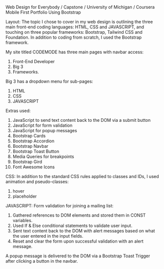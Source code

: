 Web Design for Everybody / Capstone / University of Michigan / Coursera
Mobile First Portfolio Using Bootstrap

Layout: 
The topic I chose to cover in my web design is outlining the three main front-end coding 
languages: HTML, CSS and JAVASCRIPT, and touching on three popular frameworks: 
Bootstrap, Tailwind CSS and Foundation.
In addition to coding from scratch, I used the Bootstrap framework.

My site titled CODEMODE has three main pages with navbar access: 
1. Front-End Developer
2. Big 3
3. Frameworks.
   
Big 3 has a dropdown menu for sub-pages:
1. HTML
2. CSS
3. JAVASCRIPT
   
Extras used:
1. JavaScript to send text content back to the DOM via a submit button
2. JavaScript for form validation
3. JavaScript for popup messages
4. Bootstrap Cards
5. Bootstrap Accordion
6. Bootstrap Navbar
7. Bootstrap Toast Button
8. Media Queries for breakpoints
9. Bootstrap Gird
10. Font Awesome Icons
    
CSS:
In addition to the standard CSS rules applied to classes and IDs, I used animation and
pseudo-classes:
1. hover
2. placeholder
   
JAVASCRIPT:
Form validation for joining a mailing list:
1. Gathered references to DOM elements and stored them in CONST variables.
2. Used If & Else conditional statements to validate user input.
3. Sent text content back to the DOM with alert messages based on what the user 
entered in the input fields. 
4. Reset and clear the form upon successful validation with an alert message.

A popup message is delivered to the DOM via a Bootstrap Toast Trigger after clicking a
button in the navbar.
